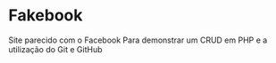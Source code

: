 # Fakebook
Site parecido com o Facebook
Para demonstrar um CRUD em PHP e a utilização do Git e GitHub 
